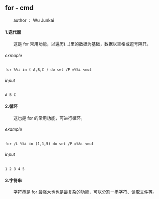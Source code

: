## for - cmd
　　author ： Wu Junkai
#### 1.迭代器
　　这是 for 常用功能，以遍历(...)里的数据为基础，数据以空格或逗号隔开。  
###### exmaple  
    for %%i in ( A,B,C ) do set /P =%%i <nul
###### input
    A B C

#### 2.循环
　　这也是 for 的常用功能，可进行循环。  
###### example
    for /L %%i in (1,1,5) do set /P =%%i <nul
###### input
    1 2 3 4 5

#### 3.字符串
　　字符串是 for 最强大也也是最复杂的功能，可以分割一串字符、读取文件等。
